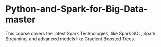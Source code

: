 # Python-and-Spark-for-Big-Data-master
This course covers the latest Spark Technologies, like Spark SQL, Spark Streaming, and advanced models like Gradient Boosted Trees.
